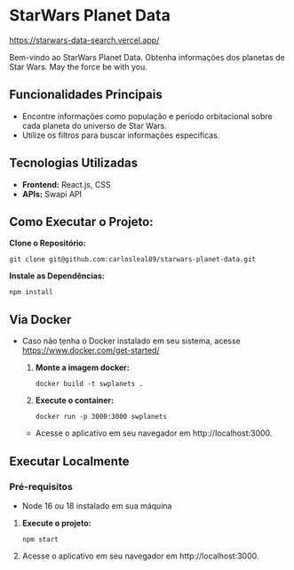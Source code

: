 # StarWars Planet Data

<a href='https://starwars-data-search.vercel.app/'>https://starwars-data-search.vercel.app/</a>

Bem-vindo ao StarWars Planet Data. Obtenha informações dos planetas de Star Wars. May the force be with you.

## Funcionalidades Principais
- Encontre informações como população e período orbitacional sobre cada planeta do universo de Star Wars.
- Utilize os filtros para buscar informações especificas.

## Tecnologias Utilizadas
- **Frontend:** React.js, CSS
- **APIs:** Swapi API


## Como Executar o Projeto:
  **Clone o Repositório:**
  
    git clone git@github.com:carlosleal89/starwars-planet-data.git

  **Instale as Dependências:**

    npm install

## Via Docker
- Caso não tenha o Docker instalado em seu sistema, acesse https://www.docker.com/get-started/
  
  1. **Monte a imagem docker:**
     
         docker build -t swplanets .
    
  2. **Execute o container:**
     
         docker run -p 3000:3000 swplanets
     
    - Acesse o aplicativo em seu navegador em http://localhost:3000.

## Executar Localmente

  ### Pré-requisitos
  - Node 16 ou 18 instalado em sua máquina   

   1. **Execute o projeto:**
      
          npm start
      
   2. Acesse o aplicativo em seu navegador em http://localhost:3000.


